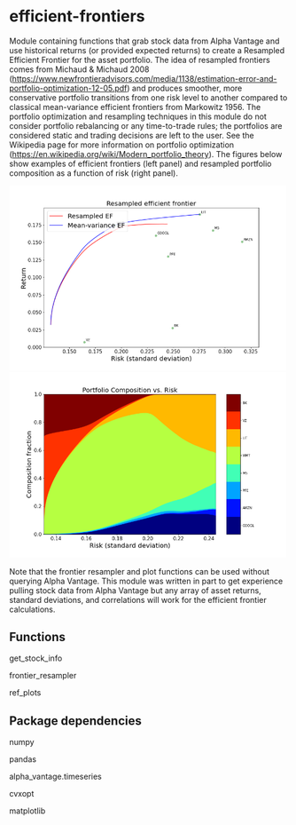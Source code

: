 # efficient-frontiers
Module containing functions that grab stock data from Alpha Vantage
and use historical returns (or provided expected returns) to create
a Resampled Efficient Frontier for the asset portfolio. The idea
of resampled frontiers comes from Michaud & Michaud 2008 (https://www.newfrontieradvisors.com/media/1138/estimation-error-and-portfolio-optimization-12-05.pdf) and produces
smoother, more conservative portfolio transitions from one risk level
to another compared to classical mean-variance efficient frontiers from
Markowitz 1956. The portfolio optimization and resampling techniques in this
module do not consider portfolio rebalancing or any time-to-trade rules; the
portfolios are considered static and trading decisions are left to the user.
See the Wikipedia page for more information on portfolio optimization (https://en.wikipedia.org/wiki/Modern_portfolio_theory).
The figures below show examples of efficient frontiers (left panel) and
resampled portfolio composition as a function of risk (right panel).

<p float="left">
  <img src="efficient_frontiers.png" width="500" />
  <img src="portfolio_compositions.png" width="500" /> 
</p>

Note that the frontier resampler and plot functions can be used without
querying Alpha Vantage. This module was written in part to get experience
pulling stock data from Alpha Vantage but any array of asset returns,
standard deviations, and correlations will work for the efficient 
frontier calculations. 

Functions
---------
get_stock_info

frontier_resampler

ref_plots
    
Package dependencies
--------------------
numpy

pandas

alpha_vantage.timeseries

cvxopt

matplotlib

